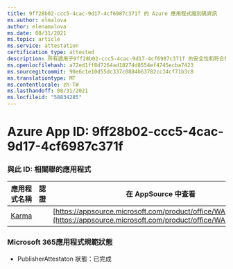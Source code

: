 ```yaml
---
title: 9ff28b02-ccc5-4cac-9d17-4cf6987c371f 的 Azure 應用程式識別碼資訊
ms.author: elmalova
author: elenamalova
ms.date: 08/31/2021
ms.topic: article
ms.service: attestation
certification_type: attested
description: 所有適用于9ff28b02-ccc5-4cac-9d17-4cf6987c371f 的安全性和符合性資訊資訊。
ms.openlocfilehash: a72ed1ff8d7264ad18274d8554ef4745ecba7423
ms.sourcegitcommit: 90e6c1e10d55dc337c0884b63782cc14cf71b3c8
ms.translationtype: MT
ms.contentlocale: zh-TW
ms.lasthandoff: 08/31/2021
ms.locfileid: "58834285"
---
```

# <a name="azure-app-id-9ff28b02-ccc5-4cac-9d17-4cf6987c371f"></a>Azure App ID: 9ff28b02-ccc5-4cac-9d17-4cf6987c371f


### <a name="apps-associated-with-this-id"></a>與此 ID: 相關聯的應用程式
| **應用程式名稱** | **認證** | **在 AppSource 中查看** |
|--------------|---------------|-----------------------|
| [Karma](https://docs.microsoft.com/microsoft-365-app-certification/forward/WA104381640) |  | [https://appsource.microsoft.com/product/office/WA104381640](https://appsource.microsoft.com/product/office/WA104381640) |

### <a name="microsoft-365-app-compliance-status"></a>Microsoft 365應用程式規範狀態
- PublisherAttestaton 狀態：已完成
